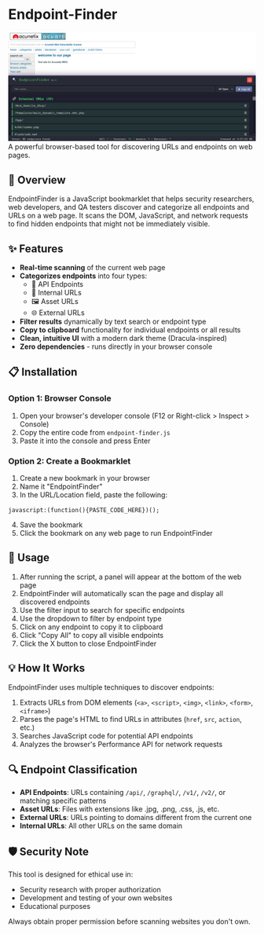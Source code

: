 # Endpoint-Finder
![EndpointFinder Banner](https://raw.githubusercontent.com/ZeroMAN555/Endpoint-Finder/refs/heads/main/screenshot.png)
A powerful browser-based tool for discovering URLs and endpoints on web pages.

## 🌟 Overview

EndpointFinder is a JavaScript bookmarklet that helps security researchers, web developers, and QA testers discover and categorize all endpoints and URLs on a web page. It scans the DOM, JavaScript, and network requests to find hidden endpoints that might not be immediately visible.

## ✨ Features

- **Real-time scanning** of the current web page
- **Categorizes endpoints** into four types:
  - 🔌 API Endpoints
  - 🔗 Internal URLs
  - 🖼️ Asset URLs 
  - 🌐 External URLs
- **Filter results** dynamically by text search or endpoint type
- **Copy to clipboard** functionality for individual endpoints or all results
- **Clean, intuitive UI** with a modern dark theme (Dracula-inspired)
- **Zero dependencies** - runs directly in your browser console

## 📋 Installation

### Option 1: Browser Console

1. Open your browser's developer console (F12 or Right-click > Inspect > Console)
2. Copy the entire code from `endpoint-finder.js`
3. Paste it into the console and press Enter

### Option 2: Create a Bookmarklet

1. Create a new bookmark in your browser
2. Name it "EndpointFinder"
3. In the URL/Location field, paste the following:
```
javascript:(function(){PASTE_CODE_HERE})();
```
4. Save the bookmark
5. Click the bookmark on any web page to run EndpointFinder

## 🚀 Usage

1. After running the script, a panel will appear at the bottom of the web page
2. EndpointFinder will automatically scan the page and display all discovered endpoints
3. Use the filter input to search for specific endpoints
4. Use the dropdown to filter by endpoint type
5. Click on any endpoint to copy it to clipboard
6. Click "Copy All" to copy all visible endpoints
7. Click the X button to close EndpointFinder

## 💡 How It Works

EndpointFinder uses multiple techniques to discover endpoints:

1. Extracts URLs from DOM elements (`<a>`, `<script>`, `<img>`, `<link>`, `<form>`, `<iframe>`)
2. Parses the page's HTML to find URLs in attributes (`href`, `src`, `action`, etc.)
3. Searches JavaScript code for potential API endpoints
4. Analyzes the browser's Performance API for network requests

## 🔍 Endpoint Classification

- **API Endpoints**: URLs containing `/api/`, `/graphql/`, `/v1/`, `/v2/`, or matching specific patterns
- **Asset URLs**: Files with extensions like .jpg, .png, .css, .js, etc.
- **External URLs**: URLs pointing to domains different from the current one
- **Internal URLs**: All other URLs on the same domain

## 🛡️ Security Note

This tool is designed for ethical use in:
- Security research with proper authorization
- Development and testing of your own websites
- Educational purposes

Always obtain proper permission before scanning websites you don't own.
